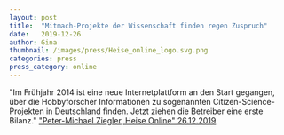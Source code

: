 ```yaml
---
layout: post
title:  "Mitmach-Projekte der Wissenschaft finden regen Zuspruch"
date:   2019-12-26 
author: Gina
thumbnail: /images/press/Heise_online_logo.svg.png
categories: press
press_category: online
---
```

"Im Frühjahr 2014 ist eine neue Internetplattform an den Start gegangen, über die Hobbyforscher Informationen zu sogenannten Citizen-Science-Projekten in Deutschland finden. Jetzt ziehen die Betreiber eine erste Bilanz."
<a href="https://www.heise.de/make/meldung/Umweltsensoren-Mini-Version-der-Sensebox-erhaeltlich-4607249.html" target="_blank">"Peter-Michael Ziegler, Heise Online" 26.12.2019</a>
